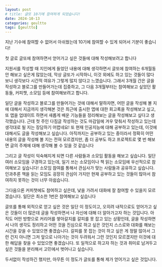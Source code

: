 ```yaml
---
layout: post
# title: 글또 10기에 참여하게 되었습니다! 
date: 2024-10-13
categories: geultto
tags: [geultto]
---
```




지난 기수에 참여할 수 없어서 아쉬웠는데 10기에 참여할 수 있게 되어서 기분이 좋습니다! 

첫 글로 글또에 참여하면서 얻어가고 싶은 것들에 대해 작성해보려고 합니다 

지원서를 작성할 때 지인에게 들었던 내용에 대해 생각하면서 글또에 참여하는 6개월동안 해보고 싶은게 많았는데, 막상 글또가 시작하니, 이것 외에도 하고 있는 것들이 많다보니 생각보다 시간적 여유가 그렇게 많지 않다고 느꼈습니다. 그래서 3개월 간은 글을 작성하고 블로그를 만들어가는데 집중하고, 그 다음 3개월부터는 참여해보고 싶었던 활동들, 커피챗, 소모임 등에 참여해보려고 합니다. 

일단 글을 작성하고 블로그를 만들어가는 것에 대해서 말하자면, 어떤 글을 작성해 볼 지에 대해서 지금까지 생각해본 것은 최근에 출시한 앱에 대한 회고록을 작성해보고 싶고, 또 앱을 업데이트 하면서 새롭게 배운 기능들을 정리해보는 글을 작성해보고 싶다고 생각했습니다. 근데 첫 주인 다짐글 작성하는 것도 마감일에 겨우 맞춰서 작성하고 있는데 생각대로 될 지는 장담하기 어렵네요! 또 현재 인공지능에 대해 공부하고 있는데, 이것에 대해서도 글을 작성해보고 싶습니다. 아직까지는 공부하고 있는 중이라서 정확히 어떤 내용의 글을 작성해 볼 지는 전혀 모르겠지만, 좀 더 공부도 하고 프로젝트로 몇 번 해보면 글의 주제에 대해 생각해 볼 수 있을 것 같습니다 

그리고 글 작성이 익숙해지게 되면 다른 사람들과 소모임 활동을 해보고 싶습니다. 일단 여러 소모임을 구경하고 있는데, 일기 쓰는 소모임이나 책 읽는 소모임에 우선적으로 참여해보고 싶습니다! 소모임 참여를 통해서 관심사가 맞는 사람들과 공유하고 싶습니다. 인과추론 책을 읽는 모임도 굉장히 관심이 가지만 현재 공부하고 있는 것들이 많아서 참여하지 못하는 것이 너무 아쉽습니다. 

그다음으론 커피챗에도 참여하고 싶은데, 낯을 가려서 대화에 잘 참여할 수 있을지 모르겠습니다. 일단은 최소한 1번은 참여해보고 싶습니다

글또를 통해 외적으로 얻고 싶은 것은 일단 이 정도이고, 오히려 내적으로도 얻어가고 싶은 것들이 더 많은데 글을 작성하면서 나 자신에 대해 더 알아가고자 하는 것입니다. 아직도 어떤 방향으로 커리어를 쌓아갈지를 갈피를 못 잡고 있는 상황인데, 글을 작성하면서 나의 생각도 정리하고 어떤 것을 진심으로 하고 싶은 것인지 스스로와 대화를 해보는 시간을 갖을 수 있었으면 좋겠습니다. 갈피를 못 잡는 것이 하고 싶은 게 정말 많아서 그런 건지 아니면 그저 앞으로 나아가는 것이 두려워서 그런 것인지 모르겠지만 이것에 대한 해답을 찾을 수 있었으면 좋겠습니다. 또 일적으로 하고자 하는 것과 취미로 남겨두고 싶은 것들을 분리해서 고민에서 벗어나고 싶습니다. 

두서없이 작성하긴 했지만, 아무튼 이 정도가 글또를 통해 제가 얻어가고 싶은 것입니다.